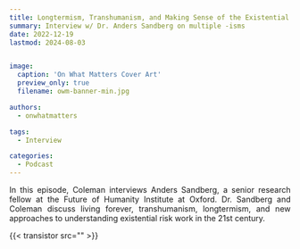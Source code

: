 ```yaml
---
title: Longtermism, Transhumanism, and Making Sense of the Existential Risk w/ Anders Sandberg
summary: Interview w/ Dr. Anders Sandberg on multiple -isms
date: 2022-12-19
lastmod: 2024-08-03


image:
  caption: 'On What Matters Cover Art'
  preview_only: true
  filename: owm-banner-min.jpg

authors:
  - onwhatmatters

tags:
  - Interview

categories: 
  - Podcast
---
```


<div style="text-align: justify">
In this episode, Coleman interviews Anders Sandberg, a senior research fellow at the Future of Humanity Institute at Oxford. Dr. Sandberg and Coleman discuss living forever, transhumanism, longtermism, and new approaches to understanding existential risk work in the 21st century.

{{< transistor src="" >}}
</div>